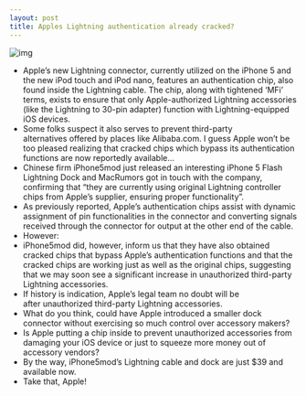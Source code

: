 ```yaml
---
layout: post
title: Apples Lightning authentication already cracked?
---
```

![img](http://media.idownloadblog.com/wp-content/uploads/2012/09/lightning-chip.jpg)
* Apple’s new Lightning connector, currently utilized on the iPhone 5 and the new iPod touch and iPod nano, features an authentication chip, also found inside the Lightning cable. The chip, along with tightened ‘MFi’ terms, exists to ensure that only Apple-authorized Lightning accessories (like the Lightning to 30-pin adapter) function with Lightning-equipped iOS devices.
* Some folks suspect it also serves to prevent third-party alternatives offered by places like Alibaba.com. I guess Apple won’t be too pleased realizing that cracked chips which bypass its authentication functions are now reportedly available…
* Chinese firm iPhone5mod just released an interesting iPhone 5 Flash Lightning Dock and MacRumors got in touch with the company, confirming that “they are currently using original Lightning controller chips from Apple’s supplier, ensuring proper functionality”.
* As previously reported, Apple’s authentication chips assist with dynamic assignment of pin functionalities in the connector and converting signals received through the connector for output at the other end of the cable.
* However:
* iPhone5mod did, however, inform us that they have also obtained cracked chips that bypass Apple’s authentication functions and that the cracked chips are working just as well as the original chips, suggesting that we may soon see a significant increase in unauthorized third-party Lightning accessories.
* If history is indication, Apple’s legal team no doubt will be after unauthorized third-party Lightning accessories.
* What do you think, could have Apple introduced a smaller dock connector without exercising so much control over accessory makers?
* Is Apple putting a chip inside to prevent unauthorized accessories from damaging your iOS device or just to squeeze more money out of accessory vendors?
* By the way, iPhone5mod’s Lightning cable and dock are just $39 and available now.
* Take that, Apple!

